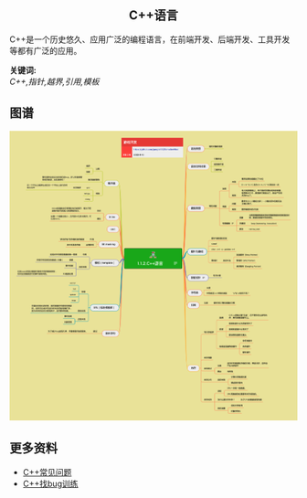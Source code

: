 <h2 align="center">C++语言</h2>
<p>
C++是一个历史悠久、应用广泛的编程语言，在前端开发、后端开发、工具开发等都有广泛的应用。
</p>

**关键词:**<br/>
*C++,指针,越界,引用,模板*

## 图谱
![图片加载中...](../exports/1.1.2.C++语言.png?raw=true)

## 更多资料
* [C++常见问题](https://github.com/gonglei007/cpp-bugs-killer/blob/main/mds/C++常见问题.md)
* [C++找bug训练](https://github.com/gonglei007/cpp-bugs-killer/blob/main/mds/C++找bug训练.md)
